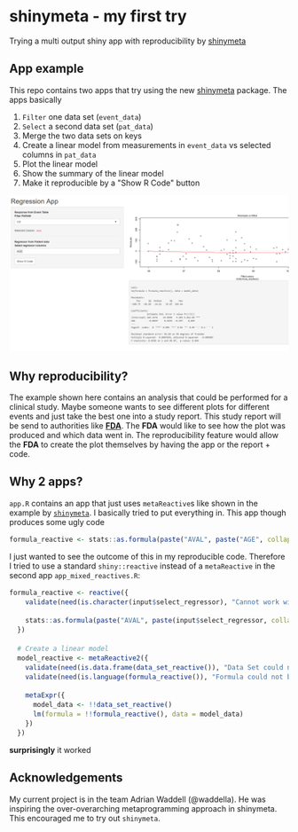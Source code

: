 # shinymeta - my first try

Trying a multi output shiny app with reproducibility by [shinymeta](https://github.com/rstudio/shinymeta)

## App example

This repo contains two apps that try using the new [shinymeta](https://github.com/rstudio/shinymeta) package. The apps basically

1. `Filter` one data set (`event_data`)
2. `Select` a second data set (`pat_data`)
3. Merge the two data sets on keys
4. Create a linear model from measurements in `event_data` vs selected columns in `pat_data`
5. Plot the linear model
6. Show the summary of the linear model
7. Make it reproducible by a "Show R Code" button

![App screenshot](./example_app.png)

## Why reproducibility?

The example shown here contains an analysis that could be performed for a clinical study. Maybe
someone wants to see different plots for different events and just take the best one into a
study report. This study report will be send to authorities like [**FDA**](https://en.wikipedia.org/wiki/Food_and_Drug_Administration). The **FDA** would like to see how
the plot was produced and which data went in. The reproducibility feature would allow the **FDA**
to create the plot themselves by having the app or the report + code.

## Why 2 apps?

`app.R` contains an app that just uses `metaReactive`s like shown in the example by
[`shinymeta`](https://github.com/rstudio/shinymeta). I basically tried to put everything in. This app
though produces some ugly code

```r
formula_reactive <- stats::as.formula(paste("AVAL", paste("AGE", collapse = " + "), sep = " ~ "))
```

I just wanted to see the outcome of this in my reproducible code. Therefore I tried to use
a standard `shiny::reactive` instead of a `metaReactive` in the second app `app_mixed_reactives.R`:

```r
formula_reactive <- reactive({
    validate(need(is.character(input$select_regressor), "Cannot work without selected column"))

    stats::as.formula(paste("AVAL", paste(input$select_regressor, collapse = " + "), sep = " ~ "))
  })

  # Create a linear model
  model_reactive <- metaReactive2({
    validate(need(is.data.frame(data_set_reactive()), "Data Set could not be created"))
    validate(need(is.language(formula_reactive()), "Formula could not be created from column selections"))

    metaExpr({
      model_data <- !!data_set_reactive()
      lm(formula = !!formula_reactive(), data = model_data)
    })
  })
```

**surprisingly**  it worked

## Acknowledgements

My current project is in the team Adrian Waddell (@waddella). He was inspiring the over-overarching metaprogramming approach in shinymeta. This encouraged me to try out `shinymeta`.
